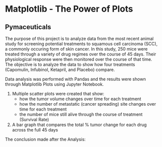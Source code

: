 # Matplotlib - The Power of Plots

## Pymaceuticals

The purpose of this project is to analyze data from the most recent animal study for screening potential treatments to squamous cell carcinoma (SCC), a commonly occuring form of 
skin cancer. In this study, 250 mice were treated through a variety of drug regimes over the course of 45 days. Their physiological response were then monitored over the course of
that time. The objective is to analyze the data to show how four treatments (Capomulin, Infubinol, Ketapril, and Placebo) compare. 

Data analysis was performed with Pandas and the results were shown through Matplotlib Plots using Jupyter Notebook. 
1. Multiple scatter plots were created that show:  
    * how the tumor volume changes over time for each treatment
    * how the number of metastatic (cancer spreading) site changes over time for each treatment
    * the number of mice still alive through the course of treatment (Survival Rate)
2. A bar graph that compares the total % tumor change for each drug across the full 45 days

The conclusion made after the Analysis:


